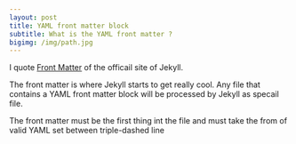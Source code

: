 ```yaml
---
layout: post
title: YAML front matter block
subtitle: What is the YAML front matter ?
bigimg: /img/path.jpg
---
```


I quote [Front Matter](http://jekyllrb.com/docs/frontmatter/) of the officail site of Jekyll.

The front matter is where Jekyll starts to get really cool. Any file that contains a YAML front matter block will be processed by Jekyll as specail file.

The front matter must be the first thing int the file and must take the from of valid YAML set between triple-dashed line
